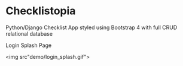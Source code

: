 # Checklistopia

Python/Django Checklist App styled using Bootstrap 4 with full CRUD relational database

Login Splash Page

<img src"demo/login_splash.gif">
